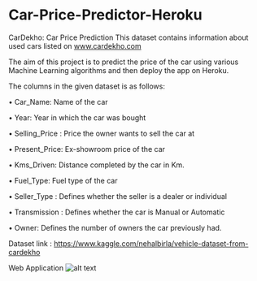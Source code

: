 # Car-Price-Predictor-Heroku
CarDekho: Car Price Prediction
This dataset contains information about used cars listed on www.cardekho.com

The aim of this project is to predict the price of the car using various Machine Learning algorithms and then deploy the app on Heroku.

The columns in the given dataset is as follows:

•	Car_Name: Name of the car

•	Year: Year in which the car was bought

•	Selling_Price : Price the owner wants to sell the car at

•	Present_Price: Ex-showroom price of the car

•	Kms_Driven: Distance completed by the car in Km.

•	Fuel_Type: Fuel type of the car

•	Seller_Type : Defines whether the seller is a dealer or individual

•	Transmission : Defines whether the car is Manual or Automatic

•	Owner: Defines the number of owners the car previously had.

Dataset link : https://www.kaggle.com/nehalbirla/vehicle-dataset-from-cardekho

Web Application ![alt text](https://github.com/Poshali/Car-Price-Predictor-Heroku/blob/main/Car-Price-Predictor-App.PNG)
